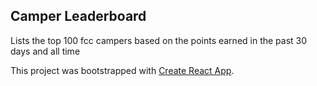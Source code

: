## Camper Leaderboard

Lists the top 100 fcc campers based on the points earned in the past 30 days and all time  

This project was bootstrapped with [Create React App](https://github.com/facebookincubator/create-react-app).
